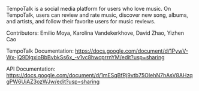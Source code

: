 TempoTalk is a social media platform for users who love music. On TempoTalk, users can review and rate music, discover new song, albums, and artists, and follow their favorite users for music reviews.

Contributors: Emilio Moya, Karolina Vandekerkhove, David Zhao, Yizhen Cao

TempoTalk Documentation: https://docs.google.com/document/d/1PywV-Wx-jQ9DlgxioBbBvbkSs6x_-v1vc8hwcprrnYM/edit?usp=sharing

API Documentation: https://docs.google.com/document/d/1mESqBfRj9vtb75OIehN7hAsV8AHzqgPW6UiAZ3ozWJw/edit?usp=sharing
